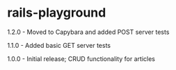 # rails-playground
1.2.0 - Moved to Capybara and added POST server tests

1.1.0 - Added basic GET server tests

1.0.0 - Initial release; CRUD functionality for articles
